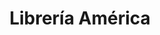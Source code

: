 ---
title: "Librería América"
url: /zona-19-ciudad-de-guatemala/libreria-america/
shop: material de oficina
---